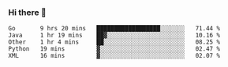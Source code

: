 ### Hi there 👋

<!--
**yeya24/yeya24** is a ✨ _special_ ✨ repository because its `README.md` (this file) appears on your GitHub profile.

Here are some ideas to get you started:

- 🔭 I’m currently working on ...
- 🌱 I’m currently learning ...
- 👯 I’m looking to collaborate on ...
- 🤔 I’m looking for help with ...
- 💬 Ask me about ...
- 📫 How to reach me: ...
- 😄 Pronouns: ...
- ⚡ Fun fact: ...
-->

<!--START_SECTION:waka-->
```text
Go       9 hrs 20 mins   ██████████████████░░░░░░░   71.44 % 
Java     1 hr 19 mins    ██▓░░░░░░░░░░░░░░░░░░░░░░   10.16 % 
Other    1 hr 4 mins     ██░░░░░░░░░░░░░░░░░░░░░░░   08.25 % 
Python   19 mins         ▓░░░░░░░░░░░░░░░░░░░░░░░░   02.47 % 
XML      16 mins         ▓░░░░░░░░░░░░░░░░░░░░░░░░   02.07 % 
```
<!--END_SECTION:waka-->
